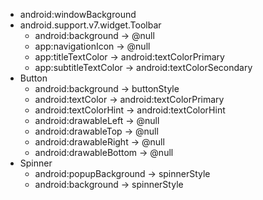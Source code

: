 * android:windowBackground
* android.support.v7.widget.Toolbar
  * android:background -> @null
  * app:navigationIcon -> @null
  * app:titleTextColor -> android:textColorPrimary
  * app:subtitleTextColor -> android:textColorSecondary
* Button
  * android:background -> buttonStyle
  * android:textColor -> android:textColorPrimary
  * android:textColorHint -> android:textColorHint
  * android:drawableLeft -> @null
  * android:drawableTop -> @null
  * android:drawableRight -> @null
  * android:drawableBottom -> @null
* Spinner
  * android:popupBackground -> spinnerStyle
  * android:background -> spinnerStyle